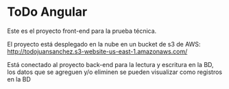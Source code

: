 # ToDo Angular

Este es el proyecto front-end para la prueba técnica.

El proyecto está desplegado en la nube en un bucket de s3 de AWS: http://todojuansanchez.s3-website-us-east-1.amazonaws.com/

Está conectado al proyecto back-end para la lectura y escritura en la BD, los datos que se agreguen y/o eliminen se pueden visualizar como registros en la BD
